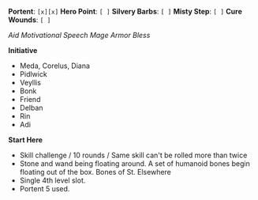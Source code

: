 **Portent**: `[x][x]`
**Hero Point**: `[ ]`
**Silvery Barbs**: `[ ]`
**Misty Step**: `[ ]`
**Cure Wounds**: `[ ]`

*Aid*
*Motivational Speech*
*Mage Armor*
*Bless*

**Initiative**
- Meda, Corelus, Diana
- Pidlwick
- Veyllis
- Bonk
- Friend
- Delban
- Rin
- Adi

**Start Here**
- Skill challenge / 10 rounds / Same skill can't be rolled more than twice
- Stone and wand being floating around. A set of humanoid bones begin floating out of the box. Bones of St. Elsewhere
- Single 4th level slot.
- Portent 5 used.